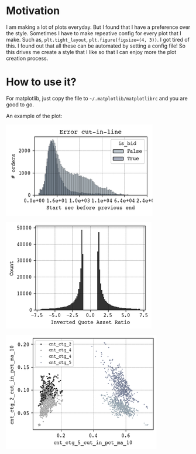 # Motivation

I am making a lot of plots everyday. But I found that I have a preference over the style. Sometimes I have to make repeative config for every plot that I make. Such as, `plt.tight_layout`, `plt.figure(figsize=(4, 3))`. I got tired of this. 
I found out that all these can be automated by setting a config file! So this drives me create a style that I like so that I can enjoy more the plot creation process.

# How to use it? 

For matplotlib, just copy the file to `~/.matplotlib/matplotlibrc` and you are good to go.

An example of the plot:

![example-1](matplotlib/example-1.png)


![example-2](matplotlib/example-2.png)


![example-3](matplotlib/example-3.png)
